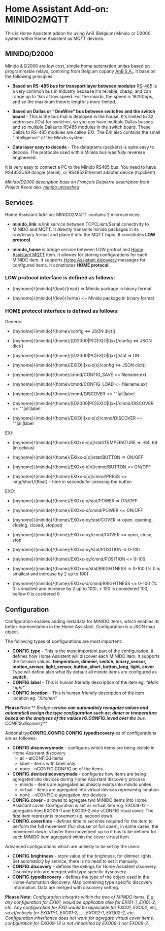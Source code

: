 # Home Assistant Add-on: MINIDO2MQTT

This is Home Assistent addon for using AnB (Belgium) Minido or D2000 system within Home Assistent as MQTT devices. 

## MINIDO/D2000

Minido & D2000 are low cost, simple home automation unites based on programmable relays, comming from Belgium copany [AnB S.A.](http://www.anb-sa.be/). It base on the following principles:

- **Based on RS-485 bus for transport layer between modules** [RS-485](https://en.wikipedia.org/wiki/RS-485) is a very common bus in Industry because it's reliable, cheap, and can range up to 1km at low speed. For the minido, the speed is 19200bps, and so the maximum theoric length is more limited.

- **Based on Dallas or "OneWire" bus between switches and the switch board** - This is the bus that is deployed in the house. It's limited to 32 addresses (IDs) for switches, so you can have multiple Dallas busses and so multiple Dallas to RS485 modules in the switch board. These Dallas to RS-485 modules are called EXI. The EXI also contains the small "intelligence" of the Minido system. 

- **Data layer easy to decode** - The datagrams (packets) is quite easy to decode. The protocole used within Minido bus was fully reverese engineered. 


It is very easy to connect a PC to the Minido RS485 bus. You need to have RS4852USB dongle (serial), or RS4852Ethernet adapter device (tcpclient). 

_Minido/D2000 description base on François Delpierre description from Project Kenai aka. [minido unleashed](https://github.com/radeletp/minido-unleashed)_

## Services

Home Assistant Add-on: MINIDO2MQTT contains 2 microservices:

- **minido_link** is link service between TCPCLient/Serial conectivity to MINIDO and MQTT. It directly transmits minido packages in its raw/binary format and place it into the MQTT topic. It constitutes **LOW protocol**.

- **minido_home** is bridge service between LOW protocl and [Home Assistant MQTT](https://www.home-assistant.io/integrations/mqtt/) item. It allowes for storing configurations for each MINIDO item. It supports [Home Assistant discovery](https://www.home-assistant.io/integrations/mqtt/#mqtt-discovery) messages for configured items. It constitutes **HOME protocol**.



### LOW protocol interface is defined as follows:

- {myhome}/{minido}/{low}/{read} => Minido package in binary format

- {myhome}/{minido}/{low}/{write} <= Minido package in binary format


### HOME protocol interface is defined as follows:

Generic:

- {myhome}/{minido}/{home}/config <=> JSON dict() 

- {myhome}/{minido}/{home}/[[D2000|PC|EX[O|I]xx]/config <=> JSON dict()

- {myhome}/{minido}/{home}/[[D2000|PC|EX[O|I]xx]/stat => ON 

- {myhome}/{minido}/{home}/EX[O|I]xx-x[x]/config <=> JSON dict()

- {myhome}/{minido}/{home}/cmnd/CONFIG_SAVE <= filename.ext

- {myhome}/{minido}/{home}/cmnd/CONFIG_LOAD <= filename.ext

- {myhome}/{minido}/{home}/cmnd/DISCOVER <= ""|all|label

- {myhome}/{minido}/{home}/[[D2000|PC|EX[O|I]xx]/cmnd/DISCOVER <= ""|all|label

- {myhome}/{minido}/{home}/EX[O|I]xx-x[x]/cmnd/DISCOVER <= ""|all|label


EXI:

- {myhome}/{minido}/{home}/EXOxx-x[x]/stat/TEMPERATURE => -64, 64 (in celsius)

- {myhome}/{minido}/{home}/EXIxx-x[x]/stat/BUTTON => ON/OFF

- {myhome}/{minido}/{home}/EXOxx-x[x]/cmnd/BUTTON <= ON/OFF

- {myhome}/{minido}/{home}/EXIxx-x[x]/cmnd/PRESS <= long/short/{float} - time in seconds for pressing the button


EXO:

- {myhome}/{minido}/{home}/EXOxx-x/stat/POWER => ON/OFF

- {myhome}/{minido}/{home}/EXOxx-x/cmnd/POWER <= ON/OFF

- {myhome}/{minido}/{home}/EXOxx-xy/stat/COVER => open, opening, closing, closed, stopped

- {myhome}/{minido}/{home}/EXOxx-xy/cmnd/COVER <= open, close, stop

- {myhome}/{minido}/{home}/EXOxx-xy/stat/POSITION => 0-100

- {myhome}/{minido}/{home}/EXOxx-xy/cmnd/POSITION <= 0-100

- {myhome}/{minido}/{home}/EXOxx-x/stat/BRIGHTNESS => 0-100 (% 0 is smallest and increase by 2 up to 100)

- {myhome}/{minido}/{home}/EXOxx-x/cmnd/BRIGHTNESS <= 0-100 (% 0 is smallest and increase by 2 up to 100), > 100 is considered 100, bellow 0 is cosidered 0


## Configuration

Configuration enables adding metadata for MINIDO items, which enables its better representation in the Home Assistant. Configuration is a JSON map object. 

The following types of configurations are most importent:
- **CONFIG.type** - This is the most importent part of the configuration, it defines how Home Assistent will discover each MINIDO item. It supports the followin values: **temperature, dimmer, switch, binary_sensor, motion_sensor, light_sensor, button_short, button_long, light, cover**. Type will define also what By default all minido items are configured as **switch**.  
- **CONFIG.label** - This is human friendly description of the item eg. _"Main Light"_
- **CONFIG.location** - This is human friendly description of the item location eg. _"Kitchen"_

**Please N**ote:** _Bridge se**rvice can automaticly recognize values and automaticli assign the type configuration such as: dimer or temperature based on the analyses of the values rG.CONFIG.ieved over th**e bus.
CONFIG.discovery**_

Addonal typ**CONFIG.CONFIG
CONFIG.typediscovery**.es of configurations are as followes:
- **CONFIG.discoverymode** - configures which items are being visible in Home Assistant discovery
    - all - alCONFIG.l items
    - label - items with label only
    - none - nCONFIG.CONFIG.on of the items.
- **CONFIG.devicediscoverymode** - configures how items are being agregated into devices during Home Assistant discovery process
    - minido - items are agregated as phisicly exists into minido unites 
    - virtual - items are agregated into virtual devices representig location
    - none - nCONFIG.o agregation into devices
- **CONFIG.cover** - allowes to agregate two MINIDO items into Home Assistant cover. Configuration is set as virtual item e.g. EXO09-12 - agregates item EXO09-1 and EXO09-2 into vCONFIG.irtual cover. The first item represents movement up, second down.
- **CONFIG.covertime** - defines time in seconds required for the item to perform the full movement (full clouser or full open), in some cases, the movement down is faster then movement up so it has to be defined for each MINIDO item agregated within the cover virtual item.

Advanced configurations which are unliekly to be set by the users:
- **CONFIG.brightness** - store value of the brighness, for dimmer lights. Set automaticly by service, there is no need to set it manually.
- **CONFIG.discovery** - defines the setings for Home Assistent discovery. Discovery info are merged with type specific dyscovery.
- **CONFIG.typediscovery** - defines the type of the object used in the Home Automation discovery. Map containing type specific discovery information. Data are merged with discovery setting.

**Please Note:** _Configuration inhearits within the tree of MINIDO items. E.g. any configuration for EXI01, would be applicable also for EXI01-1, EXI01-2, etc. Any configuration for EXO would be applicable for EXO01, EXO02, etc, so effectively for EXO01-1, EXO01-2, ..., EXO02-1, EXO02-2, etc. Configuration inheritance does not work for agregate virtual cover items, configuration for EXO09-12 is not inhearited by EXO09-1 nor EXO09-2._ 
